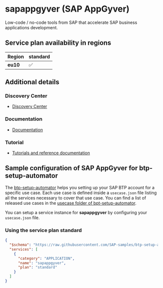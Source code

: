 # sapappgyver (SAP AppGyver)

Low-code / no-code tools from SAP that accelerate SAP business applications development.

## Service plan availability in regions

| Region | standard |
|--------|----------|
|  **eu10** | ✅ |

## Additional details
### Discovery Center

- [Discovery Center](https://discovery-center.cloud.sap/#/serviceCatalog/sap-appgyver)

### Documentation

- [Documentation](https://help.sap.com/viewer/6a5fc562f6e2402aa84b0416614a05fc/Dev/en-US)

### Tutorial

- [Tutorials and reference documentation](https://docs.appgyver.com)

## Sample configuration of **SAP AppGyver** for btp-setup-automator

The [btp-setup-automator](https://github.com/SAP-samples/btp-setup-automator) helps you setting up your SAP BTP account for a specific use case. Each use case is defined inside a `usecase.json` file listing all the services necessary to cover that use case. You can find a list of released use cases in the [usecase folder of bpt-setup-automator](https://github.com/SAP-samples/btp-setup-automator/tree/main/usecases).

You can setup a service instance for **sapappgyver** by configuring your `usecase.json` file.

### Using the service plan **standard**

```json
{
  "$schema": "https://raw.githubusercontent.com/SAP-samples/btp-setup-automator/main/libs/btpsa-usecase.json",
  "services": [
    {
      "category": "APPLICATION",
      "name": "sapappgyver",
      "plan": "standard"
    }
  ]
}
```
